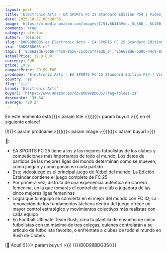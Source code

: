 ```yaml
---
layout: post
title: 'Electronic Arts - EA SPORTS FC 25 Standard Edition PS4 | Videojuegos | Castellano'
date: 2025-10-27 00:28:56
image: 'https://m.media-amazon.com/images/I/51v6b4I3VoL._SL500_._SL400_.jpg'
comments: true
category: ofertas
author: 'tole.es'
slug: 'B0D98BDG3S-es Electronic Arts - EA SPORTS FC 25 Standard Edition PS4 |...'
sku: 'B0D98BDG3S-es'
tags: [ '856628d6-bd06-44c9-8556-c5cb75f77e2b_0','856628d6-bd06-44c9-8556-c5cb75f77e2b_401','856628d6-bd06-44c9-8556-c5cb75f77e2b_7801','Arborist Merchandising Root','Hardware y juegos para PlayStation 4','Juegos PS4','Juegos para PlayStation 4','Self Service','Special Features Stores','Tienda de consolas y videojuegos infantiles','Videojuegos','electronic arts','ps4','🇪🇸', ]
actualPrice: 19.9 EUR
currency: EUR
price: 19.9
comparePrice: 29.99 EUR
prodname: 'Electronic Arts - EA SPORTS FC 25 Standard Edition PS4 | Videojuegos | Castellano'
country: 'es'
flag: '🇪🇸'
brand: 'Electronic Arts'
buyurl: 'https://www.amazon.es/dp/B0D98BDG3S/?tag=tolees-21'
descuento: '33.64'
average: '20.2'
---
```


En este momento está [{{< param title >}}]({{< param buyurl >}}) en el siguiente enlace!

[![{{< param prodname >}}]({{< param image >}})]({{< param buyurl >}})

🔎:

- EA SPORTS FC 25 tiene a los y las mejores futbolistas de los clubes y competiciones más importantes de todo el mundo; Los datos de partidos de las mejores ligas del mundo determinan como se mueven, como juegan y como ganan en cada partido
- Este videojuego es el principal juego de fútbol del mundo; La Edición Estándar contiene el juego completo de FC 25
- Por primera vez, disfruta de una experiencia auténtica en Carrera femenina, en la que tomarás el control de un club o jugadora de las cinco mejores ligas femeninas
- Logra que tu equipo se convierta en el mejor del mundo con FC IQ; La renovación de los fundamentos tácticos dentro del juego ofrece un mayor control estratégico y movimientos colectivos más realistas con cada equipo
- En Football Ultimate Team Rush, crea tu plantilla de ensueño de cinco futbolistas con un máximo de tres colegas, quienes controlarán a su artículo de futbolista favorito, o enfréntate a clubes de todo el mundo en Rush de Clubes

[🛒 Aquí!!!]({{< param buyurl >}})
{{<world>}}B0D98BDG3S{{</world>}}
